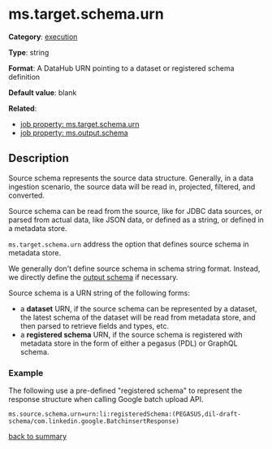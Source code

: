 # ms.target.schema.urn

**Category**: [execution](https://github.com/linkedin/data-integration-library/blob/master/docs/parameters/execution-parameters.md)

**Type**: string

**Format**: A DataHub URN pointing to a dataset or registered schema definition

**Default value**: blank

**Related**:
- [job property: ms.target.schema.urn](https://github.com/linkedin/data-integration-library/blob/master/docs/parameters/ms.target.schema.urn.md)
- [job property: ms.output.schema](https://github.com/linkedin/data-integration-library/blob/master/docs/parameters/ms.output.schema.md)

## Description

Source schema represents the source data structure. Generally, in a data 
ingestion scenario, the source data will be read in, projected, filtered, and
converted.

Source schema can be read from the source, like for JDBC data sources, or parsed
from actual data, like JSON data, or defined as a string, or defined in a metadata
store. 

`ms.target.schema.urn` address the option that defines source schema in metadata store. 

We generally don't define source schema in schema string format. Instead, we directly
define the [output schema](https://github.com/linkedin/data-integration-library/blob/master/docs/parameters/ms.output.schema.md)
if necessary. 
 
Source schema is a URN string of the following forms:

- a **dataset** URN, if the source schema can be represented by a dataset,
the latest schema of the dataset will be read from metadata store,
and then parsed to retrieve fields and types, etc.
- a **registered schema** URN, if the source schema is registered with metadata store in
the form of either a pegasus (PDL) or GraphQL schema.
   
### Example

The following use a pre-defined "registered schema" to represent the 
response structure when calling Google batch upload API.

`ms.source.schema.urn=urn:li:registeredSchema:(PEGASUS,dil-draft-schema/com.linkedin.google.BatchinsertResponse)`

[back to summary](https://github.com/linkedin/data-integration-library/blob/master/docs/parameters/summary.md#mssourceschemaurn)   
